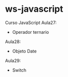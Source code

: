 # ws-javascript
Curso JavaScript
Aula27: 
- Operador ternario

Aula28:
- Objeto Date
  
Aula29:
- Switch
